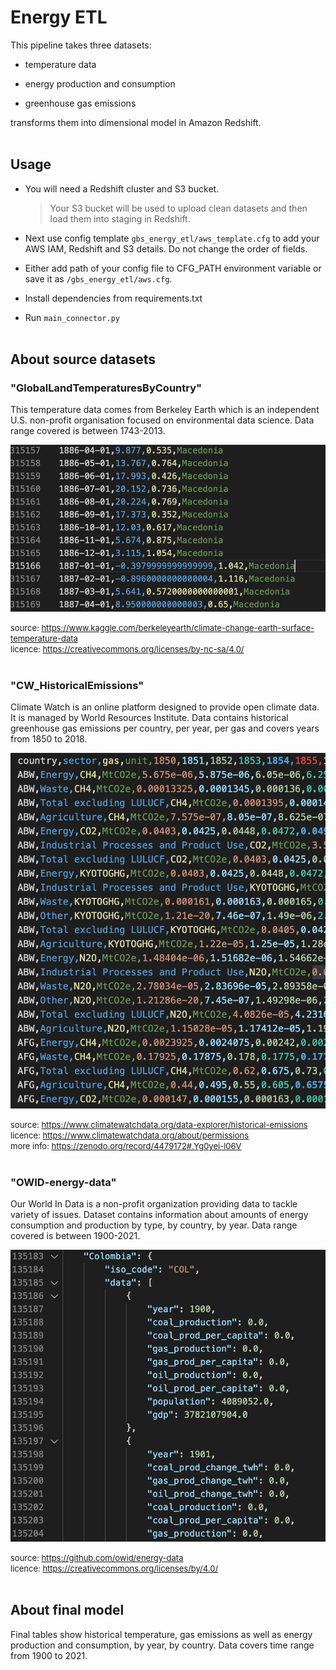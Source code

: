# Energy ETL

This pipeline takes three datasets:</br>

- temperature data</br>

- energy production and consumption</br>

- greenhouse gas emissions</br>

transforms them into dimensional model in Amazon Redshift.</br></br>

## Usage

- You will need a Redshift cluster and S3 bucket.</br> 
    > Your S3 bucket will be used to upload clean datasets and then load them into staging in Redshift. 
- Next use config template `gbs_energy_etl/aws_template.cfg` to add your AWS IAM, Redshift and S3 details. Do not change the order of fields.

- Either add path of your config file to CFG_PATH environment variable or save it as `/gbs_energy_etl/aws.cfg`.

- Install dependencies from requirements.txt

- Run `main_connector.py`</br></br>

## About source datasets

### "GlobalLandTemperaturesByCountry"

This temperature data comes from Berkeley Earth which is an independent U.S. non-profit organisation focused on environmental data science. Data range covered is between 1743-2013.</br>

![temperature dataset sample](/img/temp.png)</br>

<font  size=2>source: https://www.kaggle.com/berkeleyearth/climate-change-earth-surface-temperature-data</font></br>
<font  size=2>licence: https://creativecommons.org/licenses/by-nc-sa/4.0/</font></br></br>

### "CW_HistoricalEmissions"

Climate Watch is an online platform designed to provide open climate data. It is managed by World Resources Institute. Data contains historical greenhouse gas emissions per country, per year, per gas and covers years from 1850 to 2018.</br>

![emissions dataset sample](/img/emissions.png)</br>

<font  size=2>source: https://www.climatewatchdata.org/data-explorer/historical-emissions</font></br>
<font  size=2>licence: https://www.climatewatchdata.org/about/permissions</font></br>
<font  size=2>more info: https://zenodo.org/record/4479172#.Yg0yei-l06V</font></br></br>

### "OWID-energy-data"

Our World In Data is a non-profit organization providing data to tackle variety of issues. Dataset contains information about amounts of energy consumption and production by type, by country, by year. Data range covered is between 1900-2021.</br>

![energy dataset sample](/img/energy.png)</br>

<font  size=2>source: https://github.com/owid/energy-data</font></br>
<font  size=2>licence: https://creativecommons.org/licenses/by/4.0/</font></br></br>

## About final model

Final tables show historical temperature, gas emissions as well as energy production and consumption,
by year, by country. Data covers time range from 1900 to 2021.</br></br>

